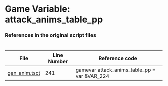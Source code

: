 # Game Variable: attack_anims_table_pp
### References in the original script files

#

| File | Line Number | Reference code |
| --- | --- | --- |
| [gen_anim.tsct](../../../out/gen_anim.tsct#L241) | 241 | gamevar attack_anims_table_pp = var &VAR_224 |
